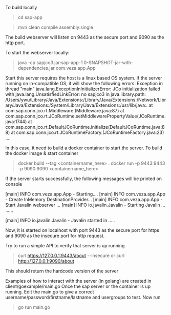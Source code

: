 To build locally

> cd sap-app

> mvn clean compile assembly:single

The build webserver will listen on 9443 as the secure port and 9090 as the http port.

To start the webserver locally:

> java -cp sapjco3.jar:sap-app-1.0-SNAPSHOT-jar-with-dependencies.jar com.veza.app.App

Start this server requires the host is a linux based OS system. If the server running on in-compatible OS, it will show the following errors:
Exception in thread "main" java.lang.ExceptionInInitializerError: JCo initialization failed with java.lang.UnsatisfiedLinkError: no sapjco3 in java.library.path: /Users/ywu/Library/Java/Extensions:/Library/Java/Extensions:/Network/Library/Java/Extensions:/System/Library/Java/Extensions:/usr/lib/java:.
	at com.sap.conn.jco.rt.Middleware.<clinit>(Middleware.java:87)
	at com.sap.conn.jco.rt.JCoRuntime.setMiddlewarePropertyValue(JCoRuntime.java:1744)
	at com.sap.conn.jco.rt.DefaultJCoRuntime.initialize(DefaultJCoRuntime.java:88)
	at com.sap.conn.jco.rt.JCoRuntimeFactory.<clinit>(JCoRuntimeFactory.java:23)
    ....

In this case, it need to build a docker container to start the server.
To build the docker image & start container

> docker build --tag <containername_here> .
> docker run -p 9443:9443 -p 9090:9090 <containername_here> 

If the server starts successfully, the following messages will be printed on console 

[main] INFO com.veza.app.App - Starting....
[main] INFO com.veza.app.App - Create InMemory DestinationProvider...
[main] INFO com.veza.app.App - Start Javalin webserver ...
[main] INFO io.javalin.Javalin - Starting Javalin ...
......

[main] INFO io.javalin.Javalin - Javalin started in .....

Now, it is started on localhost with port 9443 as the secure port for https and 9090 as the insecure port for http request.

Try to run a simple API to verify that server is up running 
> curl https://127.0.0.1:9443/about --insecure
or
> curl http://127.0.0.1:9090/about

This should return the hardcode version of the server


Examples of how to interact with the server (in golang) are created in client/goexample/main.go
Once the sap server or the container is up running. Edit the main.go to give a correct username/password/firstname/lastname and usergroups to test. Now run

> go run main.go
